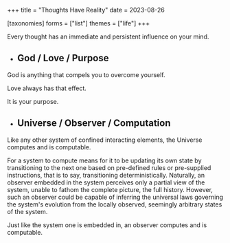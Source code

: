 +++
title = "Thoughts Have Reality"
date = 2023-08-26

[taxonomies]
forms = ["list"]
themes = ["life"]
+++

Every thought has an immediate and persistent influence on your mind.

<!-- more -->

- ## God / Love / Purpose

God is anything that compels you to overcome yourself.

Love always has that effect.

It is your purpose.

- ## Universe / Observer / Computation

Like any other system of confined interacting elements, the Universe computes and is computable.

For a system to compute means for it to be updating its own state by transitioning to the next one based on pre-defined rules or pre-supplied instructions, that is to say, transitioning deterministically. Naturally, an observer embedded in the system perceives only a partial view of the system, unable to fathom the complete picture, the full history. However, such an observer could be capable of inferring the universal laws governing the system's evolution from the locally observed, seemingly arbitrary states of the system.

Just like the system one is embedded in, an observer computes and is computable.

